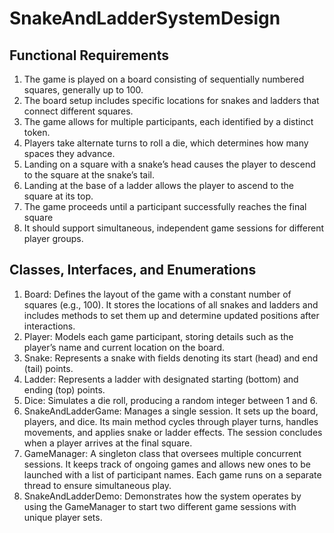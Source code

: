 # SnakeAndLadderSystemDesign

## Functional Requirements
1. The game is played on a board consisting of sequentially numbered squares, generally up to 100.
2. The board setup includes specific locations for snakes and ladders that connect different squares.
3. The game allows for multiple participants, each identified by a distinct token.
4. Players take alternate turns to roll a die, which determines how many spaces they advance.
5. Landing on a square with a snake’s head causes the player to descend to the square at the snake’s tail.
6. Landing at the base of a ladder allows the player to ascend to the square at its top.
7. The game proceeds until a participant successfully reaches the final square
8. It should support simultaneous, independent game sessions for different player groups.

## Classes, Interfaces, and Enumerations
1. Board: Defines the layout of the game with a constant number of squares (e.g., 100). It stores the locations of all snakes and ladders and includes methods to set them up and determine updated positions after interactions.
2. Player: Models each game participant, storing details such as the player’s name and current location on the board.
3. Snake: Represents a snake with fields denoting its start (head) and end (tail) points.
4. Ladder: Represents a ladder with designated starting (bottom) and ending (top) points.
5. Dice: Simulates a die roll, producing a random integer between 1 and 6.
6. SnakeAndLadderGame: Manages a single session. It sets up the board, players, and dice. Its main method cycles through player turns, handles movements, and applies snake or ladder effects. The session concludes when a player arrives at the final square.
7. GameManager: A singleton class that oversees multiple concurrent sessions. It keeps track of ongoing games and allows new ones to be launched with a list of participant names. Each game runs on a separate thread to ensure simultaneous play.
8. SnakeAndLadderDemo: Demonstrates how the system operates by using the GameManager to start two different game sessions with unique player sets.
